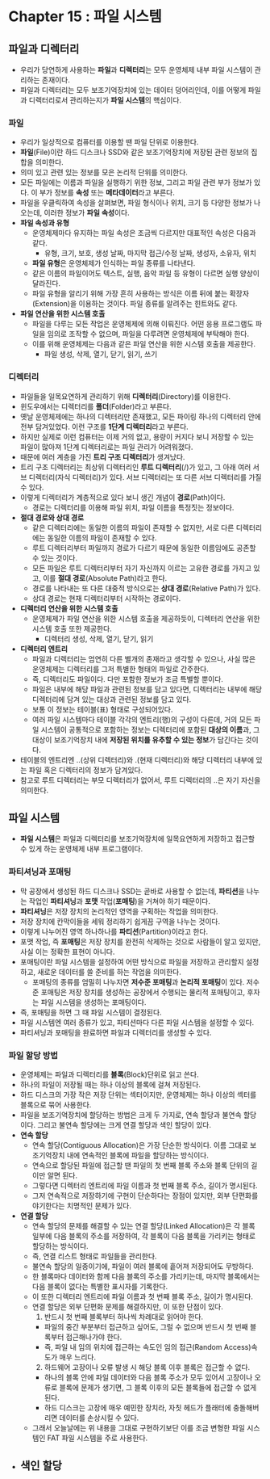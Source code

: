 # Chapter 15 : 파일 시스템

## 파일과 디렉터리

- 우리가 당연하게 사용하는 **파일**과 **디렉터리**는 모두 운영체제 내부 파일 시스템이 관리하는 존재이다.
- 파일과 디렉터리는 모두 보조기억장치에 있는 데이터 덩어리인데, 이를 어떻게 파일과 디렉터리로서 관리하는지가 **파일 시스템**의 핵심이다.

### 파일

- 우리가 일상적으로 컴퓨터를 이용할 땐 파일 단위로 이용한다.
- **파일**(File)이란 하드 디스크나 SSD와 같은 보조기억장치에 저장된 관련 정보의 집합을 의미한다.
- 의미 있고 관련 있는 정보를 모은 논리적 단위를 의미한다.
- 모든 파일에는 이름과 파일을 실행하기 위한 정보, 그리고 파일 관련 부가 정보가 있다. 이 부가 정보를 **속성** 또는 **메타데이터**라고 부른다.
- 파일을 우클릭하여 속성을 살펴보면, 파일 형식이나 위치, 크기 등 다양한 정보가 나오는데, 이러한 정보가 **파일 속성**이다.
- **파일 속성과 유형**
  - 운영체제마다 유지하는 파일 속성은 조금씩 다르지만 대표적인 속성은 다음과 같다.
    - 유형, 크기, 보호, 생성 날짜, 마지막 접근/수정 날짜, 생성자, 소유자, 위치
  - **파일 유형**은 운영체제가 인식하는 파일 종류를 나타낸다.
  - 같은 이름의 파일이어도 텍스트, 실행, 음악 파일 등 유형이 다르면 실행 양상이 달라진다.
  - 파일 유형을 알리기 위해 가장 흔히 사용하는 방식은 이름 뒤에 붙는 확장자(Extension)을 이용하는 것이다. 파일 종류를 알려주는 힌트와도 같다.
- **파일 연산을 위한 시스템 호출**
  - 파일을 다루는 모든 작업은 운영체제에 의해 이뤄진다. 어떤 응용 프로그램도 파일을 임의로 조작할 수 없으며, 파일을 다루려면 운영체제에 부탁해야 한다.
  - 이를 위해 운영체제는 다음과 같은 파일 연산을 위한 시스템 호출을 제공한다.
    - 파일 생성, 삭제, 열기, 닫기, 읽기, 쓰기

### 디렉터리

- 파일들을 일목요연하게 관리하기 위해 **디렉터리**(Directory)를 이용한다.
- 윈도우에서는 디렉터리를 **폴더**(Folder)라고 부른다.
- 옛날 운영체제에는 하나의 디렉터리만 존재했고, 모든 파이링 하나의 디렉터리 안에 전부 담겨있었다. 이런 구조를 **1단계 디렉터리**라고 부른다.
- 하지만 실제로 이런 컴퓨터는 이제 거의 없고, 용량이 커지다 보니 저장할 수 있는 파일이 많아져 1단계 디렉터리로는 파일 관리가 어려워졌다.
- 때문에 여러 계층을 가진 **트리 구조 디렉터리**가 생겨났다.
- 트리 구조 디렉터리는 최상위 디렉터리인 **루트 디렉터리**(/)가 있고, 그 아래 여러 서브 디렉터리(자식 디렉터리)가 있다. 서브 디렉터리는 또 다른 서브 디렉터리를 가질 수 있다.
- 이렇게 디렉터리가 계층적으로 있다 보니 생긴 개념이 **경로**(Path)이다.
  - 경로는 디렉터리를 이용해 파일 위치, 파일 이름을 특정짓는 정보이다.
- **절대 경로와 상대 경로**
  - 같은 디렉터리에는 동일한 이름의 파일이 존재할 수 없지만, 서로 다른 디렉터리에는 동일한 이름의 파일이 존재할 수 있다.
  - 루트 디렉터리부터 파일까지 경로가 다르기 때문에 동일한 이름임에도 공존할 수 있는 것이다.
  - 모든 파일은 루트 디렉터리부터 자기 자신까지 이르는 고유한 경로를 가지고 있고, 이를 **절대 경로**(Absolute Path)라고 한다.
  - 경로를 나타내는 또 다른 대중적 방식으로는 **상대 경로**(Relative Path)가 있다.
  - 상대 경로는 현재 디렉터리부터 시작하는 경로이다.
- **디렉터리 연산을 위한 시스템 호출**
  - 운영체제가 파일 연산을 위한 시스템 호출을 제공하듯이, 디렉터리 연산을 위한 시스템 호출 또한 제공한다.
    - 디렉터리 생성, 삭제, 열기, 닫기, 읽기
- **디렉터리 엔트리**
  - 파일과 디렉터리는 엄연히 다른 별개의 존재라고 생각할 수 있으나, 사실 많은 운영체제는 디렉터리를 그저 특별한 형태의 파일로 간주한다.
  - 즉, 디렉터리도 파일이다. 다만 포함한 정보가 조금 특별할 뿐이다.
  - 파일은 내부에 해당 파일과 관련된 정보를 담고 있다면, 디렉터리는 내부에 해당 디렉터리에 담겨 있는 대상과 관련된 정보를 담고 있다.
  - 보통 이 정보는 테이블(표) 형태로 구성되어있다.
  - 여러 파일 시스템마다 테이블 각각의 엔트리(행)의 구성이 다른데, 거의 모든 파일 시스템이 공통적으로 포함하는 정보는 디렉터리에 포함된 **대상의 이름**과, 그 대상이 보조기억장치 내에 **저장된 위치를 유추할 수 있는 정보**가 담긴다는 것이다.
- 테이블의 엔트리엔 ..(상위 디렉터리)와 .(현재 디렉터리)와 해당 디렉터리 내부에 있는 파일 혹은 디렉터리의 정보가 담겨있다.
- 참고로 루트 디렉터리는 부모 디렉터리가 없어서, 루트 디렉터리의 ..은 자기 자신을 의미한다.

## 파일 시스템

- **파일 시스템**은 파일과 디렉터리를 보조기억장치에 일목요연하게 저장하고 접근할 수 있게 하는 운영체제 내부 프로그램이다.

### 파티셔닝과 포매팅

- 막 공장에서 생성된 하드 디스크나 SSD는 곧바로 사용할 수 없는데, **파티션**을 나누는 작업인 **파티셔닝**과 **포맷** 작업(**포매팅**)을 거쳐야 하기 때문이다.
- **파티셔닝**은 저장 장치의 논리적인 영역을 구획하는 작업을 의미한다.
- 저장 장치에 칸막이들을 세워 정리하기 쉽게끔 구역을 나누는 것이다.
- 이렇게 나누어진 영역 하나하나를 **파티션**(Partition)이라고 한다.
- 포맷 작업, 즉 **포매팅**은 저장 장치를 완전히 삭제하는 것으로 사람들이 알고 있지만, 사실 이는 정확한 표현이 아니다.
- 포매팅이란 파일 시스템을 설정하여 어떤 방식으로 파일을 저장하고 관리할지 설정하고, 새로운 데이터를 쓸 준비를 하는 작업을 의미한다.
  - 포매팅의 종류를 엄밀히 나누자면 **저수준 포매팅**과 **논리적 포매팅**이 있다. 저수준 포매팅은 저장 장치를 생성하는 공장에서 수행되는 물리적 포매팅이고, 후자는 파일 시스템을 생성하는 포매팅이다.
- 즉, 포매팅을 하면 그 때 파일 시스템이 결정된다.
- 파일 시스템엔 여러 종류가 있고, 파티션마다 다른 파일 시스템을 설정할 수 있다.
- 파티셔닝과 포매팅을 완료하면 파일과 디렉터리를 생성할 수 있다.

### 파일 할당 방법

- 운영체제는 파일과 디렉터리를 **블록**(Block)단위로 읽고 쓴다.
- 하나의 파일이 저장될 때는 하나 이상의 블록에 걸쳐 저장된다.
- 하드 디스크의 가장 작은 저장 단위는 섹터이지만, 운영체제는 하나 이상의 섹터를 블록으로 묶어 사용한다.
- 파일을 보조기억장치에 할당하는 방법은 크게 두 가지로, 연속 할당과 불연속 할당이다. 그리고 불연속 할당에는 크게 연결 할당과 색인 할당이 있다.
- **연속 할당**
  - 연속 할당(Contiguous Allocation)은 가장 단순한 방식이다. 이름 그대로 보조기억장치 내에 연속적인 블록에 파일을 할당하는 방식이다.
  - 연속으로 할당된 파일에 접근할 땐 파일의 첫 번째 블록 주소와 블록 단위의 길이만 알면 된다.
  - 그렇다면 디렉터리 엔트리에 파일 이름과 첫 번째 블록 주소, 길이가 명시된다.
  - 그저 연속적으로 저장하기에 구현이 단순하다는 장점이 있지만, 외부 단편화를 야기한다는 치명적인 문제가 있다.
- **연결 할당**
  - 연속 할당의 문제를 해결할 수 있는 연결 할당(Linked Allocation)은 각 블록 일부에 다음 블록의 주소를 저장하여, 각 블록이 다음 블록을 가리키는 형태로 할당하는 방식이다.
  - 즉, 연결 리스트 형태로 파일들을 관리한다.
  - 불연속 할당의 일종이기에, 파일이 여러 블록에 흩어져 저장되어도 무방하다.
  - 한 블록마다 데이터와 함께 다음 블록의 주소를 가리키는데, 마지막 블록에서는 다음 블록이 없다는 특별한 표시자를 기록한다.
  - 이 또한 디렉터리 엔트리에 파일 이름과 첫 번째 블록 주소, 길이가 명시된다.
  - 연결 할당은 외부 단편화 문제를 해결하지만, 이 또한 단점이 있다.
    1. 반드시 첫 번째 블록부터 하나씩 차례대로 읽어야 한다.
      - 파일의 중간 부분부터 접근하고 싶어도, 그럴 수 없으며 반드시 첫 번째 블록부터 접근해나가야 한다.
      - 즉, 파일 내 임의 위치에 접근하는 속도인 임의 접근(Random Access)속도가 매우 느리다.
    2. 하드웨어 고장이나 오류 발생 시 해당 블록 이후 블록은 접근할 수 없다.
      - 하나의 블록 안에 파일 데이터와 다음 블록 주소가 모두 있어서 고장이나 오류로 블록에 문제가 생기면, 그 블록 이후의 모든 블록들에 접근할 수 없게 된다.
      - 하드 디스크는 고장에 매우 예민한 장치라, 자칫 헤드가 플래터에 충돌해버리면 데이터를 손상시킬 수 있다.
  - 그래서 오늘날에는 위 내용을 그대로 구현하기보단 이를 조금 변형한 파일 시스템인 FAT 파일 시스템을 주로 사용한다.
- **색인 할당**
  - 